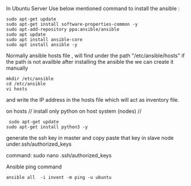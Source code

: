 In Ubuntu Server Use below mentioned command to install the ansible :

      
    sudo apt-get update
    sudo apt-get install software-properties-common -y
    sudo apt-add-repository ppa:ansible/ansible
    sudo apt update
    sudo apt install ansible-core
    sudo apt install ansible -y

Normally ansible hosts file , will find under the path "/etc/ansible/hosts"
if the path is not availble after installing the ansible the we can create it manually

    mkdir /etc/ansible
    cd /etc/ansible
    vi hosts
and write the IP address in the hosts file which will act as inventory file.


on hosts // install only python on host system (nodes) //

     sudo apt-get update
    sudo apt-get install python3 -y


generate the ssh key in master and copy paste that key in slave node under.ssh/authorized_keys

command: sudo nano .ssh/authorized_keys

Ansible ping command


    ansible all  -i invent -m ping -u ubuntu
    

